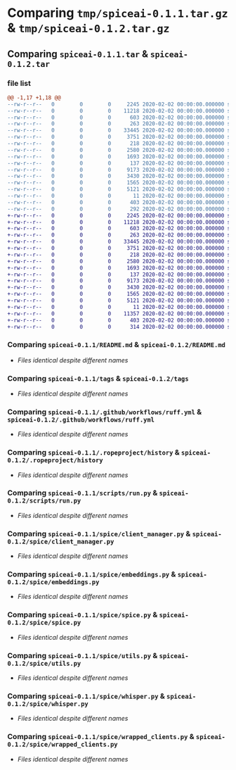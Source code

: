 # Comparing `tmp/spiceai-0.1.1.tar.gz` & `tmp/spiceai-0.1.2.tar.gz`

## Comparing `spiceai-0.1.1.tar` & `spiceai-0.1.2.tar`

### file list

```diff
@@ -1,17 +1,18 @@
--rw-r--r--   0        0        0     2245 2020-02-02 00:00:00.000000 spiceai-0.1.1/README.md
--rw-r--r--   0        0        0    11218 2020-02-02 00:00:00.000000 spiceai-0.1.1/tags
--rw-r--r--   0        0        0      603 2020-02-02 00:00:00.000000 spiceai-0.1.1/.github/workflows/ruff.yml
--rw-r--r--   0        0        0      263 2020-02-02 00:00:00.000000 spiceai-0.1.1/.ropeproject/globalnames
--rw-r--r--   0        0        0    33445 2020-02-02 00:00:00.000000 spiceai-0.1.1/.ropeproject/history
--rw-r--r--   0        0        0     3751 2020-02-02 00:00:00.000000 spiceai-0.1.1/scripts/run.py
--rw-r--r--   0        0        0      218 2020-02-02 00:00:00.000000 spiceai-0.1.1/spice/__init__.py
--rw-r--r--   0        0        0     2580 2020-02-02 00:00:00.000000 spiceai-0.1.1/spice/client_manager.py
--rw-r--r--   0        0        0     1693 2020-02-02 00:00:00.000000 spiceai-0.1.1/spice/embeddings.py
--rw-r--r--   0        0        0      137 2020-02-02 00:00:00.000000 spiceai-0.1.1/spice/errors.py
--rw-r--r--   0        0        0     9173 2020-02-02 00:00:00.000000 spiceai-0.1.1/spice/spice.py
--rw-r--r--   0        0        0     3430 2020-02-02 00:00:00.000000 spiceai-0.1.1/spice/utils.py
--rw-r--r--   0        0        0     1565 2020-02-02 00:00:00.000000 spiceai-0.1.1/spice/whisper.py
--rw-r--r--   0        0        0     5121 2020-02-02 00:00:00.000000 spiceai-0.1.1/spice/wrapped_clients.py
--rw-r--r--   0        0        0       11 2020-02-02 00:00:00.000000 spiceai-0.1.1/.gitignore
--rw-r--r--   0        0        0      403 2020-02-02 00:00:00.000000 spiceai-0.1.1/pyproject.toml
--rw-r--r--   0        0        0      292 2020-02-02 00:00:00.000000 spiceai-0.1.1/PKG-INFO
+-rw-r--r--   0        0        0     2245 2020-02-02 00:00:00.000000 spiceai-0.1.2/README.md
+-rw-r--r--   0        0        0    11218 2020-02-02 00:00:00.000000 spiceai-0.1.2/tags
+-rw-r--r--   0        0        0      603 2020-02-02 00:00:00.000000 spiceai-0.1.2/.github/workflows/ruff.yml
+-rw-r--r--   0        0        0      263 2020-02-02 00:00:00.000000 spiceai-0.1.2/.ropeproject/globalnames
+-rw-r--r--   0        0        0    33445 2020-02-02 00:00:00.000000 spiceai-0.1.2/.ropeproject/history
+-rw-r--r--   0        0        0     3751 2020-02-02 00:00:00.000000 spiceai-0.1.2/scripts/run.py
+-rw-r--r--   0        0        0      218 2020-02-02 00:00:00.000000 spiceai-0.1.2/spice/__init__.py
+-rw-r--r--   0        0        0     2580 2020-02-02 00:00:00.000000 spiceai-0.1.2/spice/client_manager.py
+-rw-r--r--   0        0        0     1693 2020-02-02 00:00:00.000000 spiceai-0.1.2/spice/embeddings.py
+-rw-r--r--   0        0        0      137 2020-02-02 00:00:00.000000 spiceai-0.1.2/spice/errors.py
+-rw-r--r--   0        0        0     9173 2020-02-02 00:00:00.000000 spiceai-0.1.2/spice/spice.py
+-rw-r--r--   0        0        0     3430 2020-02-02 00:00:00.000000 spiceai-0.1.2/spice/utils.py
+-rw-r--r--   0        0        0     1565 2020-02-02 00:00:00.000000 spiceai-0.1.2/spice/whisper.py
+-rw-r--r--   0        0        0     5121 2020-02-02 00:00:00.000000 spiceai-0.1.2/spice/wrapped_clients.py
+-rw-r--r--   0        0        0       11 2020-02-02 00:00:00.000000 spiceai-0.1.2/.gitignore
+-rw-r--r--   0        0        0    11357 2020-02-02 00:00:00.000000 spiceai-0.1.2/LICENSE
+-rw-r--r--   0        0        0      403 2020-02-02 00:00:00.000000 spiceai-0.1.2/pyproject.toml
+-rw-r--r--   0        0        0      314 2020-02-02 00:00:00.000000 spiceai-0.1.2/PKG-INFO
```

### Comparing `spiceai-0.1.1/README.md` & `spiceai-0.1.2/README.md`

 * *Files identical despite different names*

### Comparing `spiceai-0.1.1/tags` & `spiceai-0.1.2/tags`

 * *Files identical despite different names*

### Comparing `spiceai-0.1.1/.github/workflows/ruff.yml` & `spiceai-0.1.2/.github/workflows/ruff.yml`

 * *Files identical despite different names*

### Comparing `spiceai-0.1.1/.ropeproject/history` & `spiceai-0.1.2/.ropeproject/history`

 * *Files identical despite different names*

### Comparing `spiceai-0.1.1/scripts/run.py` & `spiceai-0.1.2/scripts/run.py`

 * *Files identical despite different names*

### Comparing `spiceai-0.1.1/spice/client_manager.py` & `spiceai-0.1.2/spice/client_manager.py`

 * *Files identical despite different names*

### Comparing `spiceai-0.1.1/spice/embeddings.py` & `spiceai-0.1.2/spice/embeddings.py`

 * *Files identical despite different names*

### Comparing `spiceai-0.1.1/spice/spice.py` & `spiceai-0.1.2/spice/spice.py`

 * *Files identical despite different names*

### Comparing `spiceai-0.1.1/spice/utils.py` & `spiceai-0.1.2/spice/utils.py`

 * *Files identical despite different names*

### Comparing `spiceai-0.1.1/spice/whisper.py` & `spiceai-0.1.2/spice/whisper.py`

 * *Files identical despite different names*

### Comparing `spiceai-0.1.1/spice/wrapped_clients.py` & `spiceai-0.1.2/spice/wrapped_clients.py`

 * *Files identical despite different names*

